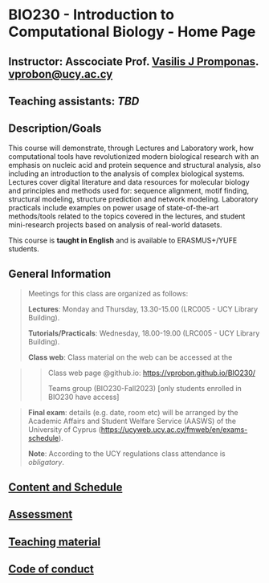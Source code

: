 # BIO230 - Introduction to Computational Biology - Home Page

## Instructor: Asscociate Prof. [Vasilis J Promponas](https://www.ucy.ac.cy/dir/el/component/comprofiler/userprofile/vprobon). [vprobon@ucy.ac.cy](mailto:vprobon@ucy.ac.cy)
## Teaching assistants: *TBD*


##  Description/Goals 
This course will demonstrate, through Lectures and Laboratory work, how computational tools have revolutionized modern biological research with an emphasis on nucleic acid and protein sequence and structural analysis, also including an introduction to the analysis of complex biological systems. 
Lectures cover digital literature and data resources for molecular biology and principles and methods used for: sequence alignment, motif finding, structural modeling, structure prediction and network modeling. Laboratory practicals include examples on power usage of state-of-the-art methods/tools related to the topics covered in the lectures, and student mini-research projects based on analysis of real-world datasets. 

This course is **taught in English** and is available to ERASMUS+/YUFE students.

## General Information
>Meetings for this class are organized as follows:
>
>**Lectures**: Monday and Thursday, 13.30-15.00 (LRC005 - UCY Library Building).
>
>**Tutorials/Practicals**: Wednesday, 18.00-19.00 (LRC005 - UCY Library Building).
>
>**Class web**: Class material on the web can be accessed at the

>>Class web page @github.io: https://vprobon.github.io/BIO230/
>>
>>Teams group (BIO230-Fall2023) [only students enrolled in BIO230 have access]

>**Final exam**: details (e.g. date, room etc) will be arranged by the Academic Affairs and Student Welfare Service (AASWS) of the University of Cyprus (https://ucyweb.ucy.ac.cy/fmweb/en/exams-schedule).
>
>**Note**: According to the UCY regulations class attendance is *obligatory*.


## [Content and Schedule](content.md)
## [Assessment](assessment.md)
## [Teaching material](material.md)
## [Code of conduct](conduct.md)



